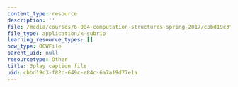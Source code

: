 ```yaml
---
content_type: resource
description: ''
file: /media/courses/6-004-computation-structures-spring-2017/cbbd19c3f82c649ce84c6a7a19d77e1a_sd-ZVAw8qB0.srt
file_type: application/x-subrip
learning_resource_types: []
ocw_type: OCWFile
parent_uid: null
resourcetype: Other
title: 3play caption file
uid: cbbd19c3-f82c-649c-e84c-6a7a19d77e1a
---
```

